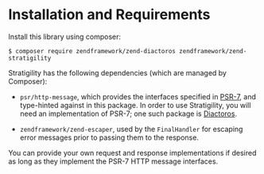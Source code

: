 # Installation and Requirements

Install this library using composer:

```console
$ composer require zendframework/zend-diactoros zendframework/zend-stratigility
```

Stratigility has the following dependencies (which are managed by Composer):

- `psr/http-message`, which provides the interfaces specified in [PSR-7](http://www.php-fig.org/psr/psr-7),
  and type-hinted against in this package. In order to use Stratigility, you will need an
  implementation of PSR-7; one such package is
  [Diactoros](https://zendframework.github.io/zend-diactoros/).

- `zendframework/zend-escaper`, used by the `FinalHandler` for escaping error messages prior to
  passing them to the response.

You can provide your own request and response implementations if desired as long as they implement
the PSR-7 HTTP message interfaces.
